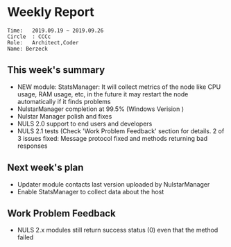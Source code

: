 # Weekly Report 
```
Time: 	2019.09.19 ~ 2019.09.26
Circle	: CCCc
Role:	Architect,Coder
Name: Berzeck
```
## This week's summary

- NEW module: StatsManager: It will collect metrics of the node like CPU usage, RAM usage, etc, in the future it may restart the node automatically if it finds problems
- NulstarManager completion at 99.5% (Windows Verision )
- Nulstar Manager polish and fixes
- NULS 2.0 support to end users and developers
- NULS 2.1  tests (Check 'Work Problem Feedback' section for details. 
  2 of 3 issues fixed: Message protocol fixed and methods returning bad responses

## Next week's plan

- Updater module contacts last version uploaded by NulstarManager
- Enable StatsManager to collect data about the host

## Work Problem Feedback

- NULS 2.x modules still return success status (0) even that the method failed

